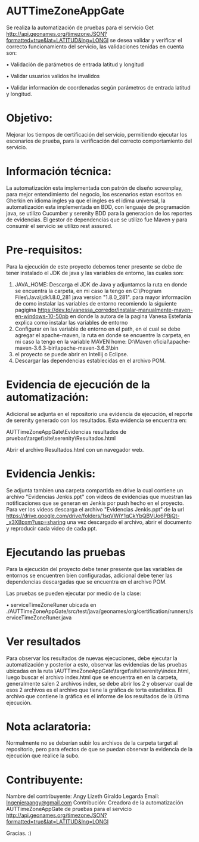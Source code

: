 # AUTTimeZoneAppGate

Se realiza la automatización de pruebas para el servicio Get http://api.geonames.org/timezoneJSON?formatted=true&lat=LATITUD&lng=LONGI se desea validar y verificar el correcto funcionamiento del servicio, las validaciones tenidas en cuenta son:

•	Validación de parámetros de entrada latitud y longitud

•	Validar usuarios validos he invalidos

•	Validar información de coordenadas según parámetros de entrada latitud y longitud.


# Objetivo:

Mejorar los tiempos de certificación del servicio, permitiendo ejecutar los escenarios de prueba, para la verificación del correcto comportamiento del servicio. 



# Información técnica:
 
La automatización esta implementada con patrón de diseño screenplay, para mejor entendimiento del negocio, los escenarios estan escritos en Gherkin en idioma ingles ya que el ingles es el idima universal, la automatización esta implementada en BDD, con lenguaje de programación java, se utilizo Cucumber y serenity BDD para la generacion de los reportes de evidencias. El gestor de dependencias que se utilizo fue Maven y para consumir el servicio se utilizo rest assured. 


# Pre-requisitos:

Para la ejecución de este proyecto debemos tener presente se debe de tener instalado el JDK de java y las variables de entorno, las cuales son:
1.	JAVA_HOME: Descarga el JDK de Java y adjuntamos la ruta en donde se encuentra la carpeta, en mi caso la tengo en C:\Program Files\Java\jdk1.8.0_281
java version "1.8.0_281".
para mayor informaciòn de como instalar las variables de entorno recomiendo la siguiente pagigina https://dev.to/vanessa_corredor/instalar-manualmente-maven-en-windows-10-50pb en donde la autora de la pagina Vanesa Estefania explica como instalar las variables de entorno
2.	Configurar en las variable de entorno en el path, en el cual se debe agregar el apache-maven, la ruta en donde se encuentre la carpeta, en mi caso la tengo en la variable MAVEN  home:  D:\Maven oficial\apache-maven-3.6.3-bin\apache-maven-3.6.3\bin
3. el proyecto se puede abrir en Intellij o Eclipse.
4. Descargar las dependencias establecidas en el archivo POM.


# Evidencia de ejecución de la automatización:

Adicional se adjunta en el repositorio una evidencia de ejecución, el reporte de serenity generado con los resultados.
Esta evidencia se encuentra en:  


AUTTimeZoneAppGate\Evidencias resultados de pruebas\target\site\serenity\Resultados.html


Abrir el archivo Resultados.html con un navegador web.


# Evidencia Jenkis:

Se adjunta tambien una carpeta compartida en drive la cual contiene un archivo "Evidencias Jenkis.ppt" con videos de evidencias que muestran las notificaciones que se generan en Jenkis por push hecho en el proyecto.
Para ver los videos descarga el archivo "Evidencias Jenkis.ppt" de la url https://drive.google.com/drive/folders/1sqVWiY1qCkYbQBVUo6PBjQt-_x3XBpxm?usp=sharing una vez descargado el archivo, abrir el documento y reproducir cada video de cada ppt.



# Ejecutando las pruebas 

Para la ejecución del proyecto debe tener presente que las variables de entornos se encuentren bien configuradas, adicional debe tener las dependencias descargadas que se encuentra en el archivo POM.


Las pruebas se pueden ejecutar por medio de la clase:


•	serviceTimeZoneRuner ubicada en ./AUTTimeZoneAppGate/src/test/java/geonames/org/certification/runners/serviceTimeZoneRuner.java


# Ver resultados

Para observar los resultados de nuevas ejecuciones, debe ejecutar la automatización y posterior a esto, observar las evidencias de las pruebas ubicadas en la  ruta \AUTTimeZoneAppGate\target\site\serenity\index.html, luego buscar el archivo index.html que se encuentra en en la carpeta, generalmente salen 2 archivos index, se debe abrir los 2 y observar cual de esos 2 archivos es el archivo que tiene la gráfica de torta estadística. El archivo que contiene la gráfica es el informe de los resultados de la última ejecución.


# Nota aclaratoria:

Normalmente no se deberían subir los archivos de la carpeta target al repositorio, pero para efectos de que se puedan observar la evidencia de la ejecución que realice la subo.


# Contribuyente:

Nambre del contribuyente: Angy Lizeth Giraldo Legarda
Email: Ingenieraangy@gmail.com
Contribución: Creadora de la automatización AUTTimeZoneAppGate de pruebas para el servicio  http://api.geonames.org/timezoneJSON?formatted=true&lat=LATITUD&lng=LONGI 

Gracias. :)
